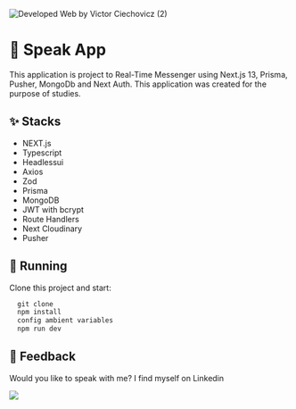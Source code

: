 ![Developed Web by Victor Ciechovicz (2)](https://github.com/VictorCiechovicz/speak-app/assets/106246945/3e8dbb45-f271-428b-b855-92e97db95e58)


# ****💬 Speak App****

This application is project to Real-Time Messenger using Next.js 13, Prisma, Pusher, MongoDb and Next Auth. This application was created for the purpose of studies.
 
## ****✨ Stacks****

- NEXT.js
- Typescript
- Headlessui
- Axios
- Zod
- Prisma
- MongoDB
- JWT with bcrypt
- Route Handlers
- Next Cloudinary
- Pusher


## 🔧 ****Running****

Clone this project and start:

```js
  git clone
  npm install
  config ambient variables
  npm run dev
```


## ****📄 Feedback****

Would you like to speak with me? I find myself on Linkedin <br>

  <a href="https://www.linkedin.com/in/victor-avila-ciechovicz-55a172106/" target="_blank"><img src="https://img.shields.io/badge/linkedin-%230077B5.svg?style=for-the-badge&logo=linkedin&logoColor=white" target="_blank"></a> 
